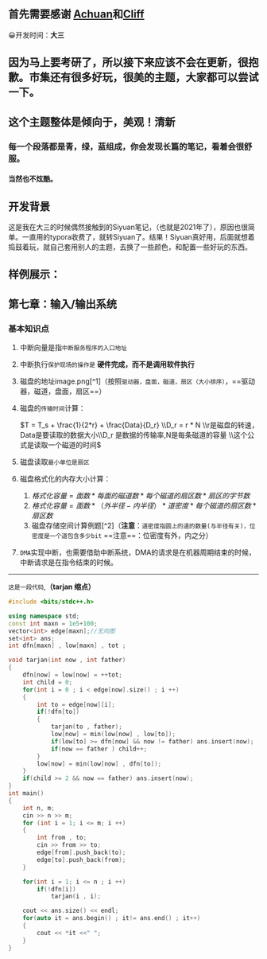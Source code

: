 **首先需要感谢** [Achuan](https://github.com/Achuan-2/siyuan-themes-tsundoku-light)**和**[Cliff](https://github.com/Crowds21)
--- 
😀开发时间：**大三**

因为马上要考研了，所以接下来应该不会在更新，很抱歉。市集还有很多好玩，很美的主题，大家都可以尝试一下。
---

## 这个主题整体是倾向于，美观！清新

### 每一个段落都是青，绿，蓝组成，你会发现长篇的笔记，看着会很舒服。

#### 当然也不炫酷。

## 开发背景

这是我在大三的时候偶然接触到的Siyuan笔记，（也就是2021年了），原因也很简单。一直用的typora收费了，就转Siyuan了。结果！Siyuan真好用，后面就想着捣鼓着玩，就自己套用别人的主题，去换了一些颜色，和配置一些好玩的东西。

## 样例展示：

## 第七章：输入/输出系统

### 基本知识点

1. 中断向量是指`​中断服务程序的入口地址`
2. 中断执行`保护现场的操作是` **硬件完成，而不是调用软件执行**
3. 磁盘的地址image.png[^1]（按照`驱动器，盘面，磁道，扇区（大小排序）`，==驱动器，磁道，盘面，扇区==）
4. 磁盘的`传输时间`计算：

    $T = T_s + \frac{1}{2*r} + \frac{Data}{D_r} \\D_r = r * N \\r是磁盘的转速，Data是要读取的数据大小\\D_r 是数据的传输率,N是每条磁道的容量 \\这个公式是读取一个磁道的时间$
5. 磁盘读取`最小单位是扇区`
6. 磁盘格式化的内存大小计算：

    1. $格式化容量 = 面数 * 每面的磁道数 * 每个磁道的扇区数 * 扇区的字节数$
    2. $格式化容量 = 面数 * （外半径 - 内半径）*道密度 * 每个磁道的扇区数 * 扇区数$
    3. 磁盘存储空间计算例题[^2]（**注意**：`道密度指圆上的道的数量(与半径有关)，位密度是一个道包含多少bit` ==注意==：位密度有外，内之分）
7. `DMA`实现中断，也需要借助中断系统，DMA的请求是在机器周期结束的时候，中断请求是在指令结束的时候。


---

`这是一段代码`,**（tarjan 缩点）**

```cpp
#include <bits/stdc++.h>

using namespace std;
const int maxn = 1e5+100;
vector<int> edge[maxn];//无向图
set<int> ans;
int dfn[maxn] , low[maxn] , tot ;

void tarjan(int now , int father)
{
    dfn[now] = low[now] = ++tot;
    int child = 0;
    for(int i = 0 ; i < edge[now].size() ; i ++)
    {
        int to = edge[now][i];
        if(!dfn[to])
        {
            tarjan(to , father);
            low[now] = min(low[now] , low[to]);
            if(low[to] >= dfn[now] && now != father) ans.insert(now);
            if(now == father ) child++;
        }
        low[now] = min(low[now] , dfn[to]);
    }
    if(child >= 2 && now == father) ans.insert(now);
}
int main()
{
    int n, m;
    cin >> n >> m;
    for (int i = 1; i <= m; i ++)
    {
        int from , to;
        cin >> from >> to;
        edge[from].push_back(to);
        edge[to].push_back(from);
    }

    for(int i = 1; i <= n ; i ++)
        if(!dfn[i])
            tarjan(i , i);

    cout << ans.size() << endl;
    for(auto it = ans.begin() ; it!= ans.end() ; it++)
    {
        cout << *it <<" ";
    }
}
```
